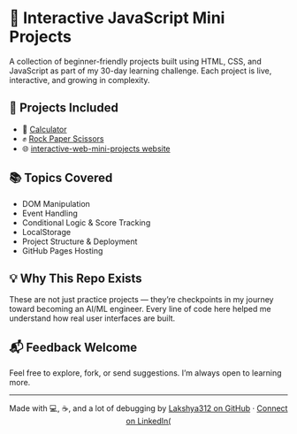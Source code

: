 # 🚀 Interactive JavaScript Mini Projects

A collection of beginner-friendly projects built using HTML, CSS, and JavaScript as part of my 30-day learning challenge. Each project is live, interactive, and growing in complexity.

## 🧩 Projects Included

- 🧮 [Calculator](https://lakshya312.github.io/interactive-web-mini-projects/calculator/)
- ✊ [Rock Paper Scissors](https://lakshya312.github.io/interactive-web-mini-projects/rock-paper-scissors/)
- 🌐 [interactive-web-mini-projects website](https://lakshya312.github.io/interactive-web-mini-projects/)

## 📚 Topics Covered

- DOM Manipulation  
- Event Handling  
- Conditional Logic & Score Tracking  
- LocalStorage  
- Project Structure & Deployment  
- GitHub Pages Hosting

## 💡 Why This Repo Exists

These are not just practice projects — they’re checkpoints in my journey toward becoming an AI/ML engineer. Every line of code here helped me understand how real user interfaces are built.

## 📬 Feedback Welcome

Feel free to explore, fork, or send suggestions. I’m always open to learning more.

---

<p align="center">
  Made with 💻, ☕, and a lot of debugging by  
  <a href="https://github.com/Lakshya312" target="_blank">Lakshya312 on GitHub</a> · 
  <a href="https://www.linkedin.com/in/lakshya-p-34496a15a/" target="_blank">Connect on LinkedIn(</a>
</p>
